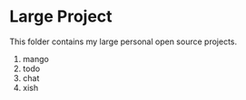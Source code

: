 # Large Project

This folder contains my large personal open source projects.

1.  mango
2.  todo
3.  chat
4.  xish
